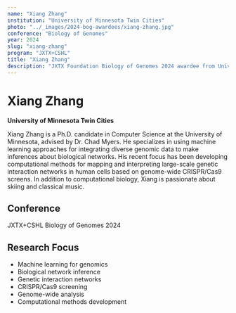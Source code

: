 ```yaml
---
name: "Xiang Zhang"
institution: "University of Minnesota Twin Cities"
photo: "../_images/2024-bog-awardees/xiang-zhang.jpg"
conference: "Biology of Genomes"
year: 2024
slug: "xiang-zhang"
program: "JXTX+CSHL"
title: "Xiang Zhang"
description: "JXTX Foundation Biology of Genomes 2024 awardee from University of Minnesota Twin Cities"
---
```


# Xiang Zhang

**University of Minnesota Twin Cities**

Xiang Zhang is a Ph.D. candidate in Computer Science at the University of Minnesota, advised by Dr. Chad Myers. He specializes in using machine learning approaches for integrating diverse genomic data to make inferences about biological networks. His recent focus has been developing computational methods for mapping and interpreting large-scale genetic interaction networks in human cells based on genome-wide CRISPR/Cas9 screens. In addition to computational biology, Xiang is passionate about skiing and classical music.

## Conference
JXTX+CSHL Biology of Genomes 2024

## Research Focus
- Machine learning for genomics
- Biological network inference
- Genetic interaction networks
- CRISPR/Cas9 screening
- Genome-wide analysis
- Computational methods development